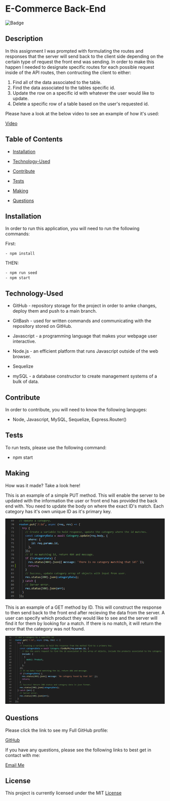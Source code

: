 # E-Commerce Back-End


![Badge](https://img.shields.io/badge/license-MIT-blue)
  

## Description

 In this assignment I was prompted with formulating the routes and responses that the server will send back to the client side depending on the certain type of request the front end was sending. In order to make this happen I needed to designate specific routes for each possible request inside of the API routes, then contructing the client to either:
 1) Find all of the data associated to the table.
 2) Find the data associated to the tables specific id.
 3) Update the row on a specific id with whatever the user would like to update.
 4) Delete a specific row of a table based on the user's requested id.
 
 Please have a look at the below video to see an example of how it's used:

[Video](https://drive.google.com/file/d/1GMxsg98hpDcdPEEqWxEyimr8jUTvSUKw/view?usp=sharing)



## Table of Contents

* [Installation](#installation)

* [Technology-Used](#technology-used)

* [Contribute](#contribute)

* [Tests](#tests)

* [Making](#making)

* [Questions](#questions)


## Installation

In order to run this application, you will need to run the following commands:

  First:

    - npm install

  THEN:

    - npm run seed
    - npm start

## Technology-Used

- GitHub - repository storage for the project in order to amke changes, deploy them and push to a main branch. 

- GitBash - used for written commands and communicating with the repository stored on GitHub.

- Javascript - a programming language that makes your webpage user interactive.

- Node.js - an efficient platform that runs Javascript outside of the web browser.

- Sequelize

- mySQL - a database constructor to create management systems of a bulk of data.


## Contribute 
    
In order to contribute, you will need to know the following languges:
    
  - Node, Javascript, MySQL, Sequelize, Express.Router()

## Tests

To run tests, please use the following command:

  - npm start


## Making

How was it made? Take a look here!

This is an example of a simple PUT method. This will enable the server to be updated with the information the user or front end has provided the back end with. You need to update the body on where the exact ID's match. Each category has it's own unique ID as it's primary key.

![Code-Snippet](/images/putrequest.PNG)

This is an example of a GET method by ID. This will construct the response to then send back to the front end after recieving the data from the server. A user can specify which product they would like to see and the server will find it for them by looking for a match. If there is no match, it will return the error that the category was not found.

![Code-Snippet](/images/getbyid.PNG)


## Questions

Please click the link to see my Full GitHub profile:

[GitHub](https://github.com/dnovelli1)

If you have any questions, please see the following links to best get in contact with me:

[Email Me](jakenovelli11@gmail.com)


## License

This project is currently licensed under the MIT [License](https://choosealicense.com/licenses/mit/)
  
